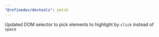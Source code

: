 ```yaml
---
"@refinedev/devtools": patch
---
```


Updated DOM selector to pick elements to highlight by `click` instead of `space`
